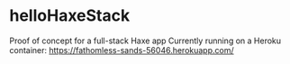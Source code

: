 # helloHaxeStack
Proof of concept for a full-stack Haxe app
Currently running on a Heroku container:  https://fathomless-sands-56046.herokuapp.com/
